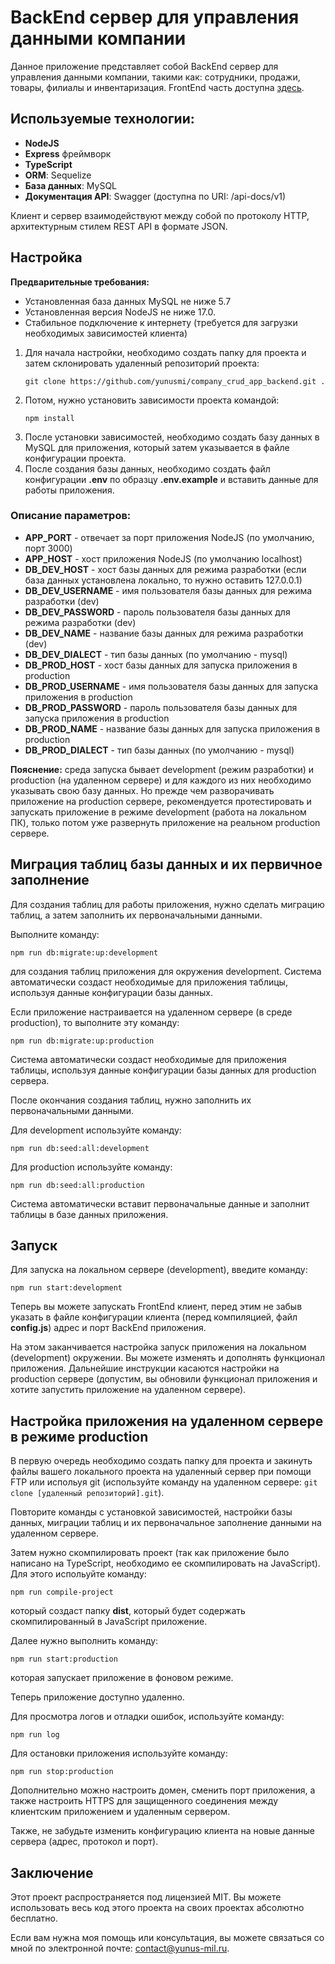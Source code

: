 <h1>BackEnd сервер для управления данными компании</h1>

<p>Данное приложение представляет собой BackEnd сервер для управления данными компании, такими как: сотрудники, продажи, товары, филиалы и инвентаризация. FrontEnd часть доступна <a href="https://github.com/yunusmi/company_crud_app_front_end/blob/master/README_RU.md">здесь</a>.</p>

<h2>Используемые технологии:</h2>
<ul>
  <li><strong>NodeJS</strong></li>
  <li><strong>Express</strong> фреймворк</li>
  <li><strong>TypeScript</strong></li>
  <li><strong>ORM</strong>: Sequelize</li>
  <li><strong>База данных</strong>: MySQL</li>
  <li><strong>Документация API</strong>: Swagger (доступна по URI: /api-docs/v1)</li>
</ul>

<p>Клиент и сервер взаимодействуют между собой по протоколу HTTP, архитектурным стилем REST API в формате JSON.</p>

<h2>Настройка</h2>

<p><strong>Предварительные требования:</strong></p>
<ul>
  <li>Установленная база данных MySQL не ниже 5.7</li>
  <li>Установленная версия NodeJS не ниже 17.0.</li>
  <li>Стабильное подключение к интернету (требуется для загрузки необходимых зависимостей клиента)</li>
</ul>

<ol>
  <li>Для начала настройки, необходимо создать папку для проекта и затем склонировать удаленный репозиторий проекта:
    <pre><code>git clone https://github.com/yunusmi/company_crud_app_backend.git .</code></pre>
    </li>
  <li>Потом, нужно установить зависимости проекта командой: 
  <pre><code>npm install</code></pre>
  </li>
  <li>После установки зависимостей, необходимо создать базу данных в MySQL для приложения, который затем указывается в файле конфигурации проекта.</li>
  <li>После создания базы данных, необходимо создать файл конфигурации <b>.env</b> по образцу <b>.env.example</b> и вставить данные для работы приложения.</li>
</ol>

<h3>Описание параметров:</h3>
<ul>
  <li><strong>APP_PORT</strong> - отвечает за порт приложения NodeJS (по умолчанию, порт 3000)</li>
  <li><strong>APP_HOST</strong> - хост приложения NodeJS (по умолчанию localhost)</li>

  <li><strong>DB_DEV_HOST</strong> - хост базы данных для режима разработки (если база данных установлена локально, то нужно оставить 127.0.0.1)</li>
  <li><strong>DB_DEV_USERNAME</strong> - имя пользователя базы данных для режима разработки (dev)</li>
  <li><strong>DB_DEV_PASSWORD</strong> - пароль пользователя базы данных для режима разработки (dev)</li>
  <li><strong>DB_DEV_NAME</strong> - название базы данных для режима разработки (dev)</li>
  <li><strong>DB_DEV_DIALECT</strong> - тип базы данных (по умолчанию - mysql)</li>

  <li><strong>DB_PROD_HOST</strong> - хост базы данных для запуска приложения в production</li>
  <li><strong>DB_PROD_USERNAME</strong> - имя пользователя базы данных для запуска приложения в production</li>
  <li><strong>DB_PROD_PASSWORD</strong> - пароль пользователя базы данных для запуска приложения в production</li>
  <li><strong>DB_PROD_NAME</strong> - название базы данных для запуска приложения в production</li>
  <li><strong>DB_PROD_DIALECT</strong> - тип базы данных (по умолчанию - mysql)</li>
</ul>

<p><b>Пояснение:</b> среда запуска бывает development (режим разработки) и production (на удаленном сервере) и для каждого из них необходимо указывать свою базу данных. Но прежде чем разворачивать приложение на production сервере, рекомендуется протестировать и запускать приложение в режиме development (работа на локальном ПК), только потом уже развернуть приложение на реальном production сервере.</p>

<h2>Миграция таблиц базы данных и их первичное заполнение</h2>

<p>Для создания таблиц для работы приложения, нужно сделать миграцию таблиц, а затем заполнить их первоначальными данными.</p>

<p>Выполните команду:</p>

<pre><code>npm run db:migrate:up:development</code></pre>

<p>для создания таблиц приложения для окружения development. Система автоматически создаст необходимые для приложения таблицы, используя данные конфигурации базы данных.</p>

<p>Если приложение настраивается на удаленном сервере (в среде production), то выполните эту команду:</p>

<pre><code>npm run db:migrate:up:production</code></pre>

<p>Система автоматически создаст необходимые для приложения таблицы, используя данные конфигурации базы данных для production сервера.</p>

<p>После окончания создания таблиц, нужно заполнить их первоначальными данными.</p>

<p>Для development используйте команду:</p>

<pre><code>npm run db:seed:all:development</code></pre>

<p>Для production используйте команду:</p>

<pre><code>npm run db:seed:all:production</code></pre>

<p>Система автоматически вставит первоначальные данные и заполнит таблицы в базе данных приложения.</p>

<h2>Запуск</h2>

<p>Для запуска на локальном сервере (development), введите команду:</p>

<pre><code>npm run start:development</code></pre>

<p>Теперь вы можете запускать FrontEnd клиент, перед этим не забыв указать в файле конфигурации клиента (перед компиляцией, файл <b>config.js</b>) адрес и порт BackEnd приложения.</p>

<p>На этом заканчивается настройка запуск приложения на локальном (development) окружении. Вы можете изменять и дополнять функционал приложения. Дальнейшие инструкции касаются настройки на production сервере (допустим, вы обновили функционал приложения и хотите запустить приложение на удаленном сервере).</p>

<h2>Настройка приложения на удаленном сервере в режиме production</h2>

<p>В первую очередь необходимо создать папку для проекта и закинуть файлы вашего локального проекта на удаленный сервер при помощи FTP или испольуя git (используйте команду на удаленном сервере: <code>git clone [удаленный репозиторий].git</code>).</p>

<p>Повторите команды с установкой зависимостей, настройки базы данных, миграции таблиц и их первоначальное заполнение данными на удаленном сервере.</p>

<p>Затем нужно скомпилировать проект (так как приложение было написано на TypeScript, необходимо ее скомпилировать на JavaScript). Для этого испольуйте команду:</p>

<pre><code>npm run compile-project</code></pre>

<p>который создаст папку <b>dist</b>, который будет содержать скомпилированный в JavaScript приложение.</p>

<p>Далее нужно выполнить команду:</p>

<pre><code>npm run start:production</code></pre>

<p>которая запускает приложение в фоновом режиме.</p>

<p>Теперь приложение доступно удаленно.</p>

<p>Для просмотра логов и отладки ошибок, используйте команду:</p>

<pre><code>npm run log</code></pre>

<p>Для остановки приложения используйте команду:</p>

<pre><code>npm run stop:production</code></pre>

<p>Дополнительно можно настроить домен, сменить порт приложения, а также настроить HTTPS для защищенного соединения между клиентским приложением и удаленным сервером.</p>

<p>Также, не забудьте изменить конфигурацию клиента на новые данные сервера (адрес, протокол и порт).</p>

<h2>Заключение</h2>

<p>Этот проект распространяется под лицензией MIT. Вы можете использовать весь код этого проекта на своих проектах абсолютно бесплатно.</p>

<p>Если вам нужна моя помощь или консультация, вы можете связаться со мной по электронной почте: <a href="mailto:contact@yunus-mil.ru">contact@yunus-mil.ru</a>.</p>
